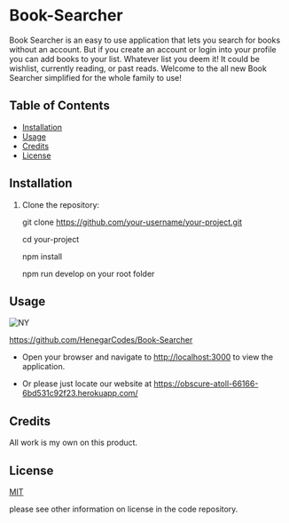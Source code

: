 
# Book-Searcher

Book Searcher is an easy to use application that lets you search for books without an account. But if you create an account or login into your profile you can add books to your list. Whatever list you deem it! It could be wishlist, currently reading, or past reads. Welcome to the all new Book Searcher simplified for the whole family to use!


## Table of Contents

- [Installation](#installation)
- [Usage](#usage)
- [Credits](#credits)
- [License](#license)

## Installation


1. Clone the repository:

   git clone https://github.com/your-username/your-project.git

   cd your-project

   npm install

   npm run develop on your root folder

## Usage

![NY](https://github.com/HenegarCodes/Book-Searcher/assets/78831747/019d0a8f-fcfa-4af0-af4f-f68dea85b090)

https://github.com/HenegarCodes/Book-Searcher

- Open your browser and navigate to [http://localhost:3000](http://localhost:3000) to view the application.

- Or please just locate our website at https://obscure-atoll-66166-6bd531c92f23.herokuapp.com/

## Credits

All work is my own on this product.

## License

[MIT](https://choosealicense.com/licenses/mit/)

please see other information on license in the code repository.


